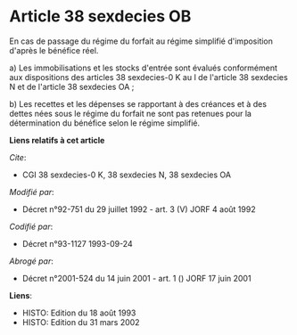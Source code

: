 # Article 38 sexdecies OB

En cas de passage du régime du forfait au régime simplifié d'imposition d'après le bénéfice réel.

a) Les immobilisations et les stocks d'entrée sont évalués conformément aux dispositions des articles 38 sexdecies-0 K au I
de l'article 38 sexdecies N et de l'article 38 sexdecies OA ;

b) Les recettes et les dépenses se rapportant à des créances et à des dettes nées sous le régime du forfait ne sont pas
retenues pour la détermination du bénéfice selon le régime simplifié.

**Liens relatifs à cet article**

_Cite_:

  - CGI 38 sexdecies-0 K, 38 sexdecies N, 38 sexdecies OA

_Modifié par_:

  - Décret n°92-751 du 29 juillet 1992 - art. 3 (V) JORF 4 août 1992

_Codifié par_:

  - Décret n°93-1127 1993-09-24

_Abrogé par_:

  - Décret n°2001-524 du 14 juin 2001 - art. 1 () JORF 17 juin 2001

**Liens**:

  - HISTO: Edition du 18 août 1993
  - HISTO: Edition du 31 mars 2002
